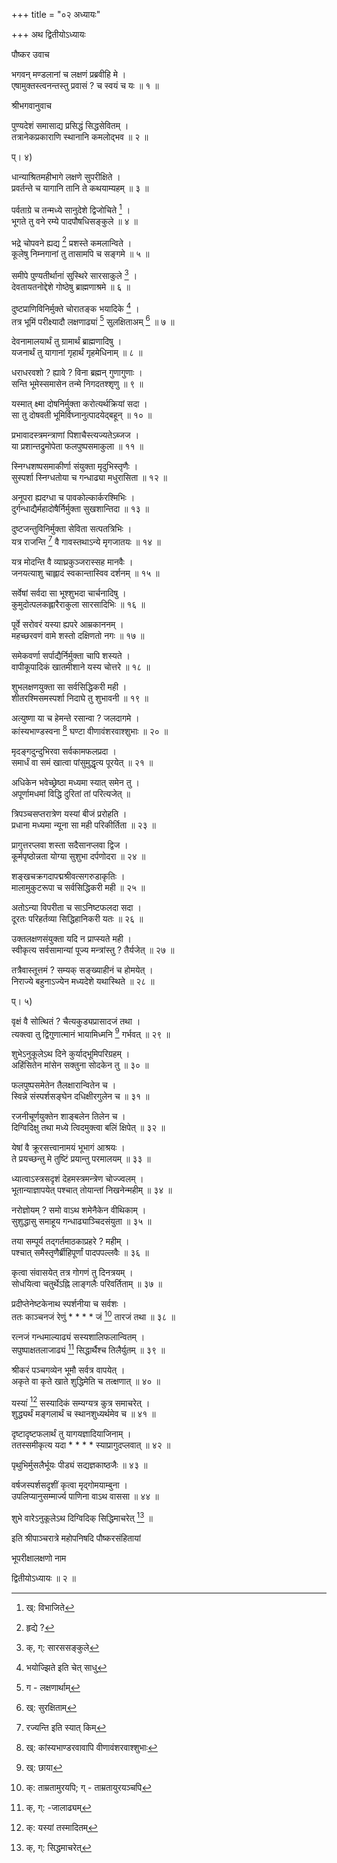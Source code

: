 +++
title = "०२ अध्यायः"

+++
अथ द्वितीयोऽध्यायः  
  
पौष्कर उवाच  
  
भगवन् मण्डलानां च लक्षणं प्रब्रवीहि मे ।  
एषामुक्तस्त्वनन्तस्तु प्रवासं ? च स्वयं च यः ॥ १ ॥  
  
श्रीभगवानुवाच  
  
पुण्यदेशं समासाद्य प्रसिद्धं सिद्धसेवितम् ।  
तत्रानेकप्रकाराणि स्थानानि कमलोद्भव ॥ २ ॥  
  
प्। ४)  
  
धान्याश्रितमहीभागे लक्षणे सुपरीक्षिते ।  
प्रवर्तन्ते च यागानि तानि ते कथयाम्यहम् ॥ ३ ॥  
  
पर्वताग्रे च तन्मध्ये सानुदेशे द्विजोचिते [^1] ।  
भूगते तु वने रम्ये पादपौषधिसङ्कुले ॥ ४ ॥  
  
भद्रे चोपवने ह्यद्य [^2] प्रशस्ते कमलान्विते ।  
कूलेषु निम्नगानां तु तासामपि च सङ्गमे ॥ ५ ॥  
  
समीपे पुण्यतीर्थानां सुस्थिरे सारसाकुले [^3] ।  
देवतायतनोद्देशे गोष्ठेषु ब्राह्मणाश्रमे ॥ ६ ॥  
  
दुष्टप्राणिविनिर्मुक्ते चोरातङ्क भयादिके [^4] ।  
तत्र भूमिं परीक्ष्यादौ लक्षणाढ्यां [^5] सुलक्षिताअम् [^6] ॥ ७ ॥  
  
देवनामालयार्थं तु ग्रामार्थं ब्राह्मणादिषु ।  
यजनार्थं तु यागानां गृहार्थं गृहमेधिनाम् ॥ ८ ॥  
  
धराधरवशो ? ह्यावे ? विना ब्रह्मन् गुणागुणाः ।  
सन्ति भूमेस्समासेन तन्मे निगदतश्शृणु ॥ ९ ॥  
  
यस्मात् क्ष्मा दोषनिर्मुक्ता करोत्यर्थक्रियां सदा ।  
सा तु दोषवती भूमिर्विघ्नानुत्पादयेद्बहून् ॥ १० ॥  
  
प्रभावादस्त्रमन्त्राणां पिशाचैस्त्यज्यतेऽब्जज ।  
या प्रशान्तद्रुमोपेता फलपुष्पसमाकुला ॥ ११ ॥  
  
स्निग्धशष्पसमाकीर्णा संयुक्ता मृदुभिस्तृणैः ।  
सुस्पर्शा स्निग्धतोया च गन्धाढ्या मधुरासिता ॥ १२ ॥  
  
अनूपरा ह्यदग्धा च पावकोल्कार्करश्मिभिः ।  
दुर्गन्धाद्यैर्महादोषैर्निर्मुक्ता सुखशान्तिदा ॥ १३ ॥  
  
दुष्टजन्तुविनिर्मुक्ता सेविता सत्पतत्रिभिः ।  
यत्र राजन्ति [^7] वै गावस्तथाऽन्ये मृगजातयः ॥ १४ ॥  
  
यत्र मोदन्ति वै व्याघ्रकुञ्जरास्सह मानवैः ।  
जनयत्याशु चाह्लादं स्वकान्तास्विव दर्शनम् ॥ १५ ॥  
  
सर्वेषां सर्वदा सा भूश्शुभदा चार्चनादिषु ।  
कुमुदोत्पलकह्लारैराकुला सारसादिभिः ॥ १६ ॥  
  
पूर्वे सरोवरं यस्या ह्यपरे आम्रकाननम् ।  
महच्छरवणं वामे शस्तो दक्षिणतो नगः ॥ १७ ॥  
  
समेकवर्णा सर्पाद्यैर्निर्मुक्ता चापि शस्यते ।  
वापीकूपादिकं खातमीशाने यस्य चोत्तरे ॥ १८ ॥  
  
शुभलक्षणयुक्ता सा सर्वसिद्धिकरी मही ।  
शीतरश्मिसमस्पर्शा निदाघे तु शुभावनी ॥ १९ ॥  
  
अत्युष्णा या च हेमन्ते रसान्वा ? जलदागमे ।  
कांस्यभाण्डस्वना [^8] घण्टा वीणावंशरवाश्शुभाः ॥ २० ॥  
  
मृदङ्गदुन्दुभिरवा सर्वकामफलप्रदा ।  
समार्धं वा समं खात्वा पांसुमुद्धृत्य पूरयेत् ॥ २१ ॥  
  
अधिकेन भवेच्छ्रेष्ठा मध्यमा स्यात् समेन तु ।  
अपूर्णामधमां विद्धि दुरितां तां परित्यजेत् ॥  
  
त्रिपञ्चसप्तरात्रेण यस्यां बीजं प्ररोहति ।  
प्रधाना मध्यमा न्यूना सा मही परिकीर्तिता ॥ २३ ॥  
  
प्रागुत्तरप्लवा शस्ता सदैसानप्लवा द्विज ।  
कूर्मपृष्ठोन्नता योग्या सुशुभा दर्पणोदरा ॥ २४ ॥  
  
शङ्खचक्रगदापद्मश्रीवत्सगरुडाकृतिः ।  
मालामुकुटरूपा च सर्वसिद्धिकरी मही ॥ २५ ॥  
  
अतोऽन्या विपरीता च साऽनिष्टफलदा सदा ।  
दूरतः परिहर्तव्या सिद्धिहानिकरी यतः ॥ २६ ॥  
  
उक्तलक्षणसंयुक्ता यदि न प्राप्स्यते मही ।  
स्वीकृत्य सर्वसामान्यां पूज्य मन्त्रांस्तु ? तैर्यजेत् ॥ २७ ॥  
  
तत्रैवास्तूत्तमं ? सम्यक् सङ्ख्याहीनं च होमयेत् ।  
निराज्ये बहुनाऽज्येन मध्यदेशे यथास्थिते ॥ २८ ॥  
  
प्। ५)  
  
वृक्षं वै सोत्थितं ? चैत्यकुड्यप्रासादजं तथा ।  
त्यक्त्वा तु द्विगुणात्मानं भायामिध्मनि [^9] गर्भवत् ॥ २९ ॥  
  
शुभेऽनुकूलेऽथ दिने कुर्याद्भूमिपरिग्रहम् ।  
अहिंसितेन मांसेन सक्तुना सोदकेन तु ॥ ३० ॥  
  
फलपुष्पसमेतेन तैलक्षारान्वितेन च ।  
स्विन्ने संस्पर्शसङ्घेन दधिक्षीरगुलेन च ॥ ३१ ॥  
  
रजनीचूर्णयुक्तेन शाङ्बलेन तिलेन च ।  
दिग्विदिक्षु तथा मध्ये त्विदमुक्त्वा बलिं क्षिपेत् ॥ ३२ ॥  
  
येषां वै क्रूरसत्त्वानामयं भूभागं आश्रयः ।  
ते प्रयच्छन्तु मे तुष्टिं प्रयान्तु परमालयम् ॥ ३३ ॥  
  
ध्यात्वाऽस्त्रसदृशं देहमस्त्रमन्त्रेण चोज्ज्वलम् ।  
भूतान्याज्ञापयेत् पश्चात् तोयान्तां निखनेन्महीम् ॥ ३४ ॥  
  
नरोज्ञोयम् ? समो वाऽथ शमेनैकेन वीथिकाम् ।  
सुशुद्धासु समाहूय गन्धाढ्याञ्चिदसंयुता ॥ ३५ ॥  
  
तया सम्पूर्य तद्गर्तमाठकाप्रहरे ? महीम् ।  
पश्चात् समैस्तृणैर्ब्रीहिपूर्णां पादपपल्लवैः ॥ ३६ ॥  
  
कृत्वा संवासयेत् तत्र गोगणं तु दिनत्रयम् ।  
सोधयित्वा चतुर्थेऽह्नि लाङ्गलैः परिवर्तिताम् ॥ ३७ ॥  
  
प्रदीप्तेनेष्टकेनाथ स्पर्शनीया च सर्वशः ।  
ततः काञ्चनजं रेणुं * * * * जं [^10] तारजं तथा ॥ ३८ ॥  
  
रत्नजं गन्धमाल्याढ्यं सस्यशालिफलान्वितम् ।  
सपुष्पाक्षतलाजाढ्यं [^11] सिद्धार्थैश्च तिलैर्युतम् ॥ ३९ ॥  
  
श्रीकरं पञ्चगव्येन भूमौ सर्वत्र वापयेत् ।  
अकृते वा कृते खाते शुद्धिमेति च तत्क्षणात् ॥ ४० ॥  
  
यस्यां [^12] सस्यादिकं सम्यग्यत्र कुत्र समाचरेत् ।  
शुद्ध्यर्थं मङ्गलार्थं च स्थानशुध्यर्थमेव च ॥ ४१ ॥  
  
दृष्टादृष्टफलार्थं तु यागयज्ञादियाजिनाम् ।  
ततस्समीकृत्य यदा * * * * स्याप्रागुदप्लवात् ॥ ४२ ॥  
  
पृथुभिर्मुसलैर्भूयः पीड्यं सद्यज्ञकाष्ठजैः ॥ ४३ ॥  
  
वर्षजस्पर्शसदृशीं कृत्वा मृद्गोमयाम्बुना ।  
उपलिप्यानुसम्मार्ज्य पाणिना वाऽथ वाससा ॥ ४४ ॥  
  
शुभे वारेऽनुकूलेऽथ दिग्विदिक् सिद्धिमाचरेत् [^13] ॥  
  
इति श्रीपाञ्चरात्रे महोपनिषदि पौष्करसंहितायां  
  
भूपरीक्षालक्षणो नाम  
  
द्वितीयोऽध्यायः ॥ २ ॥  
  
  

[^1]: ख्: विभाजिते

[^2]: हृद्ये ?

[^3]: क्, ग्: सारससङ्कुले

[^4]: भयोज्झिते इति चेत् साधु

[^5]: ग - लक्षणार्थाम्

[^6]: ख्: सुरक्षिताम्

[^7]: रज्यन्ति इति स्यात् किम्

[^8]: ख्: कांस्यभाण्डरवावापि वीणावंशरवाश्शुभाः

[^9]: ख्: छाया

[^10]: क्: ताम्रतामुरयपि; ग् - ताम्रतायुरयञ्चपि

[^11]: क्, ग्: -जालाढ्यम्

[^12]: क्: यस्यां तस्मादितम्

[^13]: क्, ग्: सिद्धमाचरेत्
